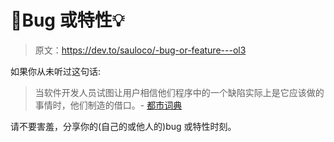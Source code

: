 # 🐛Bug 或特性💡

> 原文：<https://dev.to/sauloco/-bug-or-feature---ol3>

如果你从未听过这句话:

> 当软件开发人员试图让用户相信他们程序中的一个缺陷实际上是它应该做的事情时，他们制造的借口。- [都市词典](https://www.urbandictionary.com/define.php?term=It%27s%20not%20a%20bug%2C%20it%27s%20a%20feature)

请不要害羞，分享你的(自己的或他人的)bug 或特性时刻。